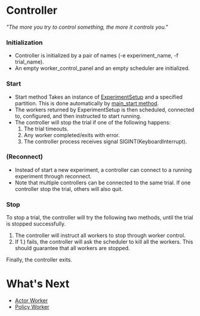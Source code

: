 # Controller
_"The more you try to control something, the more it controls you."_

### Initialization
- Controller is initialized by a pair of names (-e experiment_name, -f trial_name).
- An empty worker_control_panel and an empty scheduler are initialized.

### Start
- Start method Takes an instance of [ExperimentSetup](../../legacy/experiments/config_.py#L303-L335) and a specified partition. 
This is done automatically by [main_start method](../../../apps/main.py#L93-L106).
- The workers returned by ExperimentSetup is then scheduled, connected to, configured, and 
then instructed to start running.
- The controller will stop the trial if one of the following happens:
    1. The trial timeouts.
    2. Any worker completed/exits with error.
    3. The controller process receives signal SIGINT(KeyboardInterrupt).

### (Reconnect)
- Instead of start a new experiment, a controller can connect to a running experiment through
reconnect.
- Note that multiple controllers can be connected to the same trial. If one controller stop
the trial, others will also quit.

### Stop
To stop a trial, the controller will try the following two methods, until the trial is stopped successfully.
1. The controller will instruct all workers to stop through worker control.
2. If 1.) fails, the controller will ask the scheduler to kill all the workers. This should guarantee that all
workers are stopped.

Finally, the controller exits.


# What's Next
- [Actor Worker](03_actor_worker.md)
- [Policy Worker](04_policy_worker.md)
